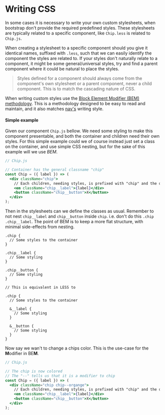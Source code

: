 # Writing CSS

In some cases it is necessary to write your own custom stylesheets,
when bootstrap don't provide the required predefined styles.
These stylesheets are typically related to a specific component, like `Chip.less` is related to `Chip.js`.

When creating a stylesheet to a specific component should you give it identical names, suffixed with `.less`,
such that we can easily identify the component the styles are related to. If your styles don't naturally relate to a component, it might be some general/universal styles,
try and find a parent component where it could be natural to place the styles.

> Styles defined for a component should always come from the component's own stylesheet or a parent component, never a child component.
> This is to match the cascading nature of CSS.

When writing custom styles use the [Block Element Modifier (BEM) methodology](https://css-tricks.com/bem-101/).
This is a methodology designed to be easy to read and maintain, and it also matches [nav's](https://navikt.github.io/nav-frontend-moduler/#/) writing style.

#### Simple example

Given our component `Chip.js` bellow. We need some styling to make this component presentable,
and both the container and children need their own styles. For this simple example could we of course instead just set a class on the container,
and use simple CSS nesting, but for the sake of this example will we use _BEM_.

```jsx
// Chip.js

// Container has the general classname "chip"
const Chip = ({ label }) => (
  <div className="chip">
    // Each children, needing styles, is prefixed with "chip" and the delimiter "__"
    <em className="chip__label">{label}</div>
    <button className="chip__button">X</button>
  </div>
);
```

Then in the stylesheets can we define the classes as usual. Remember to not nest `chip__label` and `chip__button` inside `chip`.
i.e. don't do this `.chip .chip__label`. The point of BEM is to keep a more flat structure, with minimal side-effects from nesting.

```less
.chip {
  // Some styles to the container
}

.chip__label {
  // Some styling
}

.chip__button {
  // Some styling
}

// This is equivalent in LESS to

.chip {
  // Some styles to the container

  &__label {
    // Some styling
  }

  &__button {
    // Some styling
  }
}
```

Now say we wan't to change a chips color. This is the use-case for the **M**odifier in BE**M**.

```jsx
// Chip.js

// The chip is now colored
// The "--" tells us that it is a modifier to chip
const Chip = ({ label }) => (
  <div className="chip chip--organge">
    // Each children, needing styles, is prefixed with "chip" and the delimiter "__"
    <em className="chip__label">{label}</div>
    <button className="chip__button">X</button>
  </div>
);
```
